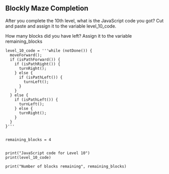 ## Blockly Maze Completion
After you complete the 10th level, what is the JavaScript code you got? 
Cut and paste and assign it to the variable level_10_code.

How many blocks did you have left? 
Assign it to the variable remaining_blocks

```
level_10_code = '''while (notDone()) {
  moveForward();
  if (isPathForward()) {
    if (isPathRight()) {
      turnRight();
    } else {
      if (isPathLeft()) {
        turnLeft();
      }
    }
  } else {
    if (isPathLeft()) {
      turnLeft();
    } else {
      turnRight();
    }
  }
}'''


remaining_blocks = 4


print("JavaScript code for Level 10")
print(level_10_code)

print("Number of blocks remaining", remaining_blocks)
```
